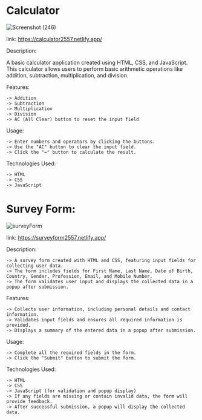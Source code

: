 # Calculator
![Screenshot (246)](https://github.com/furyvinay/cloudVandana/assets/82074933/15d4edbc-4e3e-4ac0-93b7-c8e36a6f5392)

link: https://calculator2557.netlify.app/

Description:

A basic calculator application created using HTML, CSS, and JavaScript. This calculator allows users to perform basic arithmetic operations like addition, subtraction, multiplication, and division.

Features:

```
-> Addition
-> Subtraction
-> Multiplication
-> Division
-> AC (All Clear) button to reset the input field
```

Usage:

```
-> Enter numbers and operators by clicking the buttons.
-> Use the "AC" button to clear the input field.
-> Click the "=" button to calculate the result.
```

Technologies Used:

```
-> HTML
-> CSS
-> JavaScript
```




# Survey Form:

![surveyForm](https://github.com/furyvinay/cloudVandana/assets/82074933/46828225-5f0a-447b-81e2-e7d52e8ad7bd)

link: https://surveyform2557.netlify.app/

Description:

```
-> A survey form created with HTML and CSS, featuring input fields for collecting user data. 
-> The form includes fields for First Name, Last Name, Date of Birth, Country, Gender, Profession, Email, and Mobile Number. 
-> The form validates user input and displays the collected data in a popup after submission.
```

Features:

```
-> Collects user information, including personal details and contact information.
-> Validates input fields and ensures all required information is provided.
-> Displays a summary of the entered data in a popup after submission.
```

Usage:

```
-> Complete all the required fields in the form.
-> Click the "Submit" button to submit the form.
```

Technologies Used:

```
-> HTML
-> CSS
-> JavaScript (for validation and popup display)
-> If any fields are missing or contain invalid data, the form will provide feedback.
-> After successful submission, a popup will display the collected data.
```
